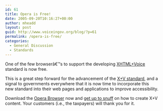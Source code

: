 ```yaml
---
id: 61
title: Opera is Free!
date: 2005-09-20T10:16:27+00:00
author: mheadd
layout: post
guid: http://www.voiceingov.org/blog/?p=61
permalink: /opera-is-free/
categories:
  - General Discussion
  - Standards
---
```

One of the few browserâ€™s to support the developing [XHTML+Voice](http://my.opera.com/community/dev/voice/) standard is now free.

This is a great step forward for the advancement of the [X+V standard](http://www.voicexml.org/specs/multimodal/x+v/12/), and a signal to governments everywhere that it is now time to incorporate this new standard into their web pages and applications to improve accessibility.

Download the [Opera Browser](http://my.opera.com/mheadd/affiliate/) now and [get up to snuff](http://www.voiceingov.org/blog/?page_id=53) on how to create X+V content. Your customers (i.e., the taxpayers) will thank you for it.